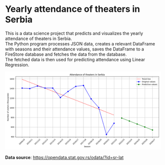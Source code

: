 # Yearly attendance of theaters in Serbia

This is a data science project that predicts and visualizes the yearly attendance of theaters in Serbia.  
The Python program processes JSON data, creates a relevant DataFrame with seasons and their attendance values, saves the DataFrame to a FireStore database and fetches the data from the database.  
The fetched data is then used for predicting attendance using Linear Regression.

![Attendance of theaters in Serbia](docs/attendance_of_theaters_RS.png)

**Data source**: https://opendata.stat.gov.rs/odata/?id=sr-lat